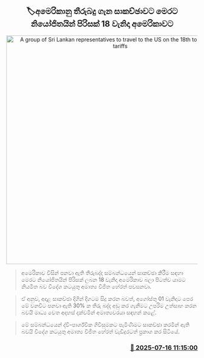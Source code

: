 <p align='center'><b><h2 align='center' title='A group of Sri Lankan representatives to travel to the US on the 18th to discuss US tariffs'>🏷අමෙරිකානු තීරුබදු ගැන සාකච්ඡාවට මෙරට නියෝජිතයින් පිරිසක් 18 වැනිදා අමෙරිකාවට</h2></b></p>
<p align='center'><img src='https://helakuru.sgp1.cdn.digitaloceanspaces.com/esana/images/lib/wijitha-herath-minister.jpg' width='600' alt='A group of Sri Lankan representatives to travel to the US on the 18th to discuss US tariffs'></p>

> අමෙරිකාව විසින් පනවා ඇති තීරුබද්ද සම්බන්ධයෙන් සාකච්ඡා කිරීම සඳහා මෙරට නියෝජිතයින් පිරිසක් ලබන 18 වැනිදා අමෙරිකාව බලා පිටත්ව යාමට නියමිත බව විදේශ කටයුතු අමාත්‍ය විජිත හේරත් පවසනවා.

> ඒ අනුව, අදාළ සාකච්ඡා දිගින් දිගටම සිදු කරන බවත්, අගෝස්තු 01 වැනිදාට පෙර මේ වනවිට පනවා ඇති 30% ක තීරු බද්ද අඩු කර ගැනීමට උපරිම උත්සාහ කරන බවයි මාධ්‍ය වෙත අදහස් දක්වමින් අමාත්‍යවරයා සඳහන් කළේ.

> මේ සම්බන්ධයෙන් ද්වි-පාර්ශ්වික ගිවිසුමකට පැමිණීමට සාකච්ඡා කරමින් ඇති බවයි විදේශ කටයුතු අමාත්‍ය විජිත හේරත් වැඩිදුරටත් ප්‍රකාශ කර සිටියේ.



<h3 align='right'><a href='https://www.helakuru.lk/esana/p/111894/'>📅 2025-07-16 11:15:00</a></h3>
